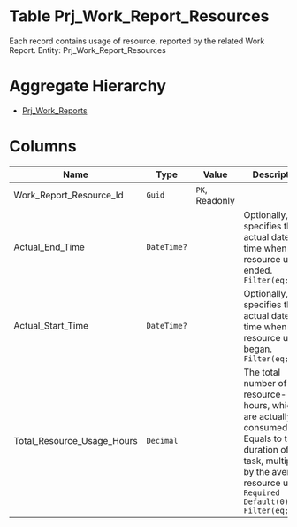 # Table Prj_Work_Report_Resources

Each record contains usage of resource, reported by the related Work Report. Entity: Prj_Work_Report_Resources

# Aggregate Hierarchy

* [Prj_Work_Reports](Prj_Work_Reports.md)

# Columns

| Name | Type | Value | Description |
| - | - | - | --- |
|Work_Report_Resource_Id|`Guid`|`PK`, Readonly||
|Actual_End_Time|`DateTime?`||Optionally, specifies the actual date and time when the resource usage ended. `Filter(eq;like)` |
|Actual_Start_Time|`DateTime?`||Optionally, specifies the actual date and time when the resource usage began. `Filter(eq;like)` |
|Total_Resource_Usage_Hours|`Decimal`||The total number of resource-hours, which are actually consumed. Equals to the duration of the task, multiplied by the average resource usage. `Required` `Default(0)` `Filter(eq;like)` |

